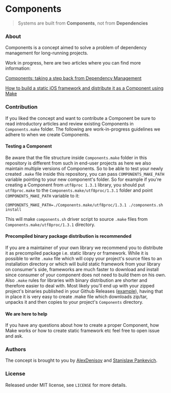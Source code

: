 # Components

> Systems are built from **Components**, not from **Dependencies**

### About

Components is a concept aimed to solve a problem of dependency management for long-running projects.

Work in progress, here are two articles where you can find more information:

[Components: taking a step back from Dependency Management](http://lowlevelbits.org/components-management)

[How to build a static iOS framework and distribute it as a Component using Make](http://stanislaw.github.io/2015/11/23/how-to-build-static-framework-using-make.html)

### Contribution

If you liked the concept and want to contribute a Component be sure to read introductory articles and review existing Components in `Components.make` folder. The following are work-in-progress guidelines we adhere to when we create Components.

#### Testing a Component

Be aware that the file structure inside `Components.make` folder in this repository is different from such in end-user projects as here we also maintain multiple versions of Components. So to be able to test your newly created `.make` file inside this repository, you can pass `COMPONENTS_MAKE_PATH` variable pointing to your new component's folder. So for example if you're creating a Component from `utf8proc 1.3.1` library, you should put `utf8proc.make` to the `Components.make/utf8proc/1.3.1` folder and point `COMPONENTS_MAKE_PATH` variable to it:

```
COMPONENTS_MAKE_PATH=./Components.make/utf8proc/1.3.1 ./components.sh install
```

This will make `components.sh` driver script to source `.make` files from `Components.make/utf8proc/1.3.1` directory.

#### Precompiled binary package distribution is recommended

If you are a maintainer of your own library we recommend you to distribute it as precompiled package i.e. static library or framework. While it is possible to write `.make` file which will copy your project's source files to an installation directory or which will build static framework from your library on consumer's side, frameworks are much faster to download and install since consumer of your component does not need to build them on his own. Also `.make` rules for libraries with binary distribution are shorter and therefore easier to deal with. Most likely you'll end up with your zipped project's binaries published in your Github Releases ([example](https://github.com/stanislaw/CompositeOperations/releases)), having that in place it is very easy to create .make file which downloads zip/tar, unpacks it and then copies to your project's `Components` directory.

#### We are here to help

If you have any questions about how to create a proper Component, how Make works or how to create static framework etc feel free to open issue and ask.

### Authors

The concept is brought to you by [AlexDenisov](https://github.com/AlexDenisov) and [Stanislaw Pankevich](https://github.com/stanislaw).

### License

Released under MIT license, see `LICENSE` for more details.


